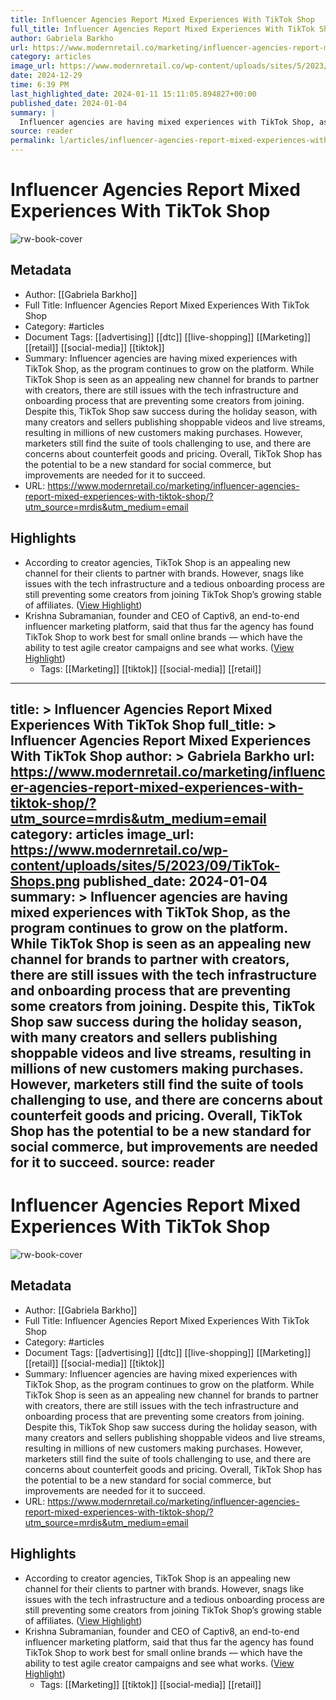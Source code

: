 ```yaml
---
title: Influencer Agencies Report Mixed Experiences With TikTok Shop
full_title: Influencer Agencies Report Mixed Experiences With TikTok Shop
author: Gabriela Barkho
url: https://www.modernretail.co/marketing/influencer-agencies-report-mixed-experiences-with-tiktok-shop/?utm_source=mrdis&utm_medium=email
category: articles
image_url: https://www.modernretail.co/wp-content/uploads/sites/5/2023/09/TikTok-Shops.png
date: 2024-12-29
time: 6:39 PM
last_highlighted_date: 2024-01-11 15:11:05.894827+00:00
published_date: 2024-01-04
summary: |
  Influencer agencies are having mixed experiences with TikTok Shop, as the program continues to grow on the platform. While TikTok Shop is seen as an appealing new channel for brands to partner with creators, there are still issues with the tech infrastructure and onboarding process that are preventing some creators from joining. Despite this, TikTok Shop saw success during the holiday season, with many creators and sellers publishing shoppable videos and live streams, resulting in millions of new customers making purchases. However, marketers still find the suite of tools challenging to use, and there are concerns about counterfeit goods and pricing. Overall, TikTok Shop has the potential to be a new standard for social commerce, but improvements are needed for it to succeed.
source: reader
permalink: l/articles/influencer-agencies-report-mixed-experiences-with-tik-tok-shop
---
```

# Influencer Agencies Report Mixed Experiences With TikTok Shop

![rw-book-cover](https://www.modernretail.co/wp-content/uploads/sites/5/2023/09/TikTok-Shops.png)

## Metadata
- Author: [[Gabriela Barkho]]
- Full Title: Influencer Agencies Report Mixed Experiences With TikTok Shop
- Category: #articles
- Document Tags: [[advertising]] [[dtc]] [[live-shopping]] [[Marketing]] [[retail]] [[social-media]] [[tiktok]] 
- Summary: Influencer agencies are having mixed experiences with TikTok Shop, as the program continues to grow on the platform. While TikTok Shop is seen as an appealing new channel for brands to partner with creators, there are still issues with the tech infrastructure and onboarding process that are preventing some creators from joining. Despite this, TikTok Shop saw success during the holiday season, with many creators and sellers publishing shoppable videos and live streams, resulting in millions of new customers making purchases. However, marketers still find the suite of tools challenging to use, and there are concerns about counterfeit goods and pricing. Overall, TikTok Shop has the potential to be a new standard for social commerce, but improvements are needed for it to succeed.
- URL: https://www.modernretail.co/marketing/influencer-agencies-report-mixed-experiences-with-tiktok-shop/?utm_source=mrdis&utm_medium=email

## Highlights
- According to creator agencies, TikTok Shop is an appealing new channel for their clients to partner with brands. However, snags like issues with the tech infrastructure and a tedious onboarding process are still preventing some creators from joining TikTok Shop’s growing stable of affiliates. ([View Highlight](https://read.readwise.io/read/01hkwh45x57k8jhg2tmbac2a7j))
- Krishna Subramanian, founder and CEO of Captiv8, an end-to-end influencer marketing platform, said that thus far the agency has found TikTok Shop to work best for small online brands — which have the ability to test agile creator campaigns and see what works. ([View Highlight](https://read.readwise.io/read/01hkwh7b51na32j3gm9pxvdq6k))
    - Tags: [[Marketing]] [[tiktok]] [[social-media]] [[retail]] 


---
title: >
  Influencer Agencies Report Mixed Experiences With TikTok Shop
full_title: >
  Influencer Agencies Report Mixed Experiences With TikTok Shop
author: >
  Gabriela Barkho
url: https://www.modernretail.co/marketing/influencer-agencies-report-mixed-experiences-with-tiktok-shop/?utm_source=mrdis&utm_medium=email
category: articles
image_url: https://www.modernretail.co/wp-content/uploads/sites/5/2023/09/TikTok-Shops.png
published_date: 2024-01-04
summary: >
  Influencer agencies are having mixed experiences with TikTok Shop, as the program continues to grow on the platform. While TikTok Shop is seen as an appealing new channel for brands to partner with creators, there are still issues with the tech infrastructure and onboarding process that are preventing some creators from joining. Despite this, TikTok Shop saw success during the holiday season, with many creators and sellers publishing shoppable videos and live streams, resulting in millions of new customers making purchases. However, marketers still find the suite of tools challenging to use, and there are concerns about counterfeit goods and pricing. Overall, TikTok Shop has the potential to be a new standard for social commerce, but improvements are needed for it to succeed.
source: reader
---
# Influencer Agencies Report Mixed Experiences With TikTok Shop

![rw-book-cover](https://www.modernretail.co/wp-content/uploads/sites/5/2023/09/TikTok-Shops.png)

## Metadata
- Author: [[Gabriela Barkho]]
- Full Title: Influencer Agencies Report Mixed Experiences With TikTok Shop
- Category: #articles
- Document Tags: [[advertising]] [[dtc]] [[live-shopping]] [[Marketing]] [[retail]] [[social-media]] [[tiktok]] 
- Summary: Influencer agencies are having mixed experiences with TikTok Shop, as the program continues to grow on the platform. While TikTok Shop is seen as an appealing new channel for brands to partner with creators, there are still issues with the tech infrastructure and onboarding process that are preventing some creators from joining. Despite this, TikTok Shop saw success during the holiday season, with many creators and sellers publishing shoppable videos and live streams, resulting in millions of new customers making purchases. However, marketers still find the suite of tools challenging to use, and there are concerns about counterfeit goods and pricing. Overall, TikTok Shop has the potential to be a new standard for social commerce, but improvements are needed for it to succeed.
- URL: https://www.modernretail.co/marketing/influencer-agencies-report-mixed-experiences-with-tiktok-shop/?utm_source=mrdis&utm_medium=email

## Highlights
- According to creator agencies, TikTok Shop is an appealing new channel for their clients to partner with brands. However, snags like issues with the tech infrastructure and a tedious onboarding process are still preventing some creators from joining TikTok Shop’s growing stable of affiliates. ([View Highlight](https://read.readwise.io/read/01hkwh45x57k8jhg2tmbac2a7j))
- Krishna Subramanian, founder and CEO of Captiv8, an end-to-end influencer marketing platform, said that thus far the agency has found TikTok Shop to work best for small online brands — which have the ability to test agile creator campaigns and see what works. ([View Highlight](https://read.readwise.io/read/01hkwh7b51na32j3gm9pxvdq6k))
    - Tags: [[Marketing]] [[tiktok]] [[social-media]] [[retail]] 


